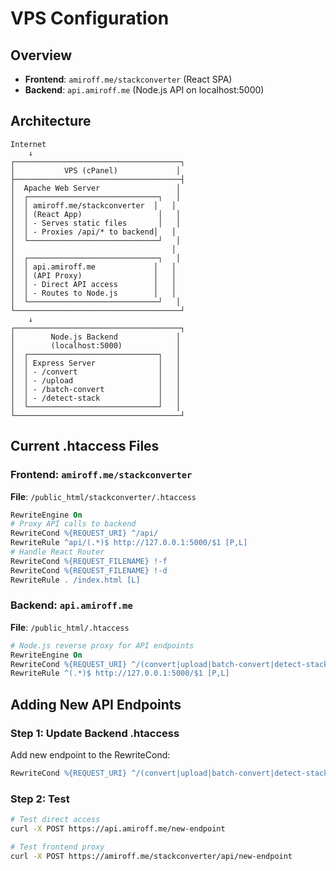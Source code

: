 # VPS Configuration

## Overview
- **Frontend**: `amiroff.me/stackconverter` (React SPA)
- **Backend**: `api.amiroff.me` (Node.js API on localhost:5000)

## Architecture

```
Internet
    ↓
┌─────────────────────────────────────┐
│           VPS (cPanel)             │
├─────────────────────────────────────┤
│  Apache Web Server                 │
│  ┌─────────────────────────────┐   │
│  │ amiroff.me/stackconverter  │   │
│  │ (React App)                 │   │
│  │ - Serves static files       │   │
│  │ - Proxies /api/* to backend│   │
│  └─────────────────────────────┘   │
│                                   │
│  ┌─────────────────────────────┐   │
│  │ api.amiroff.me             │   │
│  │ (API Proxy)                │   │
│  │ - Direct API access        │   │
│  │ - Routes to Node.js        │   │
│  └─────────────────────────────┘   │
└─────────────────────────────────────┘
    ↓
┌─────────────────────────────────────┐
│        Node.js Backend             │
│        (localhost:5000)            │
│  ┌─────────────────────────────┐   │
│  │ Express Server              │   │
│  │ - /convert                  │   │
│  │ - /upload                   │   │
│  │ - /batch-convert            │   │
│  │ - /detect-stack             │   │
│  └─────────────────────────────┘   │
└─────────────────────────────────────┘
```

## Current .htaccess Files

### Frontend: `amiroff.me/stackconverter`
**File**: `/public_html/stackconverter/.htaccess`
```apache
RewriteEngine On
# Proxy API calls to backend
RewriteCond %{REQUEST_URI} ^/api/
RewriteRule ^api/(.*)$ http://127.0.0.1:5000/$1 [P,L]
# Handle React Router
RewriteCond %{REQUEST_FILENAME} !-f
RewriteCond %{REQUEST_FILENAME} !-d
RewriteRule . /index.html [L]
```

### Backend: `api.amiroff.me`
**File**: `/public_html/.htaccess`
```apache
# Node.js reverse proxy for API endpoints
RewriteEngine On
RewriteCond %{REQUEST_URI} ^/(convert|upload|batch-convert|detect-stack)
RewriteRule ^(.*)$ http://127.0.0.1:5000/$1 [P,L]
```

## Adding New API Endpoints

### Step 1: Update Backend .htaccess
Add new endpoint to the RewriteCond:
```apache
RewriteCond %{REQUEST_URI} ^/(convert|upload|batch-convert|detect-stack|new-endpoint)
```

### Step 2: Test
```bash
# Test direct access
curl -X POST https://api.amiroff.me/new-endpoint

# Test frontend proxy
curl -X POST https://amiroff.me/stackconverter/api/new-endpoint
```
